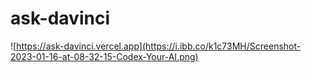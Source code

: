 # ask-davinci

![https://ask-davinci.vercel.app](https://i.ibb.co/k1c73MH/Screenshot-2023-01-16-at-08-32-15-Codex-Your-AI.png)

